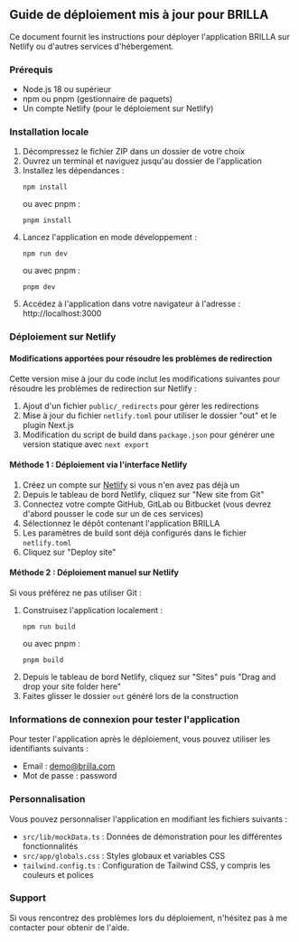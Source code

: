 ## Guide de déploiement mis à jour pour BRILLA

Ce document fournit les instructions pour déployer l'application BRILLA sur Netlify ou d'autres services d'hébergement.

### Prérequis

- Node.js 18 ou supérieur
- npm ou pnpm (gestionnaire de paquets)
- Un compte Netlify (pour le déploiement sur Netlify)

### Installation locale

1. Décompressez le fichier ZIP dans un dossier de votre choix
2. Ouvrez un terminal et naviguez jusqu'au dossier de l'application
3. Installez les dépendances :
   ```
   npm install
   ```
   ou avec pnpm :
   ```
   pnpm install
   ```
4. Lancez l'application en mode développement :
   ```
   npm run dev
   ```
   ou avec pnpm :
   ```
   pnpm dev
   ```
5. Accédez à l'application dans votre navigateur à l'adresse : http://localhost:3000

### Déploiement sur Netlify

#### Modifications apportées pour résoudre les problèmes de redirection

Cette version mise à jour du code inclut les modifications suivantes pour résoudre les problèmes de redirection sur Netlify :

1. Ajout d'un fichier `public/_redirects` pour gérer les redirections
2. Mise à jour du fichier `netlify.toml` pour utiliser le dossier "out" et le plugin Next.js
3. Modification du script de build dans `package.json` pour générer une version statique avec `next export`

#### Méthode 1 : Déploiement via l'interface Netlify

1. Créez un compte sur [Netlify](https://www.netlify.com/) si vous n'en avez pas déjà un
2. Depuis le tableau de bord Netlify, cliquez sur "New site from Git"
3. Connectez votre compte GitHub, GitLab ou Bitbucket (vous devrez d'abord pousser le code sur un de ces services)
4. Sélectionnez le dépôt contenant l'application BRILLA
5. Les paramètres de build sont déjà configurés dans le fichier `netlify.toml`
6. Cliquez sur "Deploy site"

#### Méthode 2 : Déploiement manuel sur Netlify

Si vous préférez ne pas utiliser Git :

1. Construisez l'application localement :
   ```
   npm run build
   ```
   ou avec pnpm :
   ```
   pnpm build
   ```
2. Depuis le tableau de bord Netlify, cliquez sur "Sites" puis "Drag and drop your site folder here"
3. Faites glisser le dossier `out` généré lors de la construction

### Informations de connexion pour tester l'application

Pour tester l'application après le déploiement, vous pouvez utiliser les identifiants suivants :

- Email : demo@brilla.com
- Mot de passe : password

### Personnalisation

Vous pouvez personnaliser l'application en modifiant les fichiers suivants :

- `src/lib/mockData.ts` : Données de démonstration pour les différentes fonctionnalités
- `src/app/globals.css` : Styles globaux et variables CSS
- `tailwind.config.ts` : Configuration de Tailwind CSS, y compris les couleurs et polices

### Support

Si vous rencontrez des problèmes lors du déploiement, n'hésitez pas à me contacter pour obtenir de l'aide.
